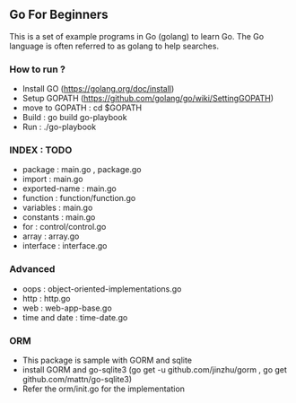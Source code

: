 ## Go For Beginners

This is a set of example programs in Go (golang) to learn Go. The Go language is often referred to as golang to help searches.

### How to run ?
* Install GO (https://golang.org/doc/install)
* Setup GOPATH (https://github.com/golang/go/wiki/SettingGOPATH)
* move to GOPATH : cd $GOPATH
* Build : go build go-playbook
* Run : ./go-playbook

### INDEX : TODO
* package : main.go , package.go
* import : main.go
* exported-name : main.go
* function : function/function.go
* variables : main.go
* constants : main.go
* for : control/control.go
* array : array.go
* interface : interface.go


### Advanced
* oops : object-oriented-implementations.go
* http : http.go
* web : web-app-base.go
* time and date : time-date.go

### ORM
* This package is sample with GORM and sqlite
* install GORM and go-sqlite3 (go get -u github.com/jinzhu/gorm , go get github.com/mattn/go-sqlite3)
* Refer the orm/init.go for the implementation
